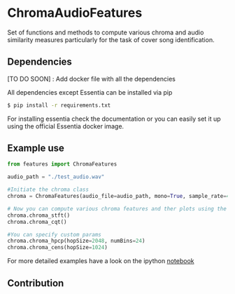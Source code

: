 # ChromaAudioFeatures

Set of functions and methods to compute various chroma and audio similarity measures particularly for the task of cover song identification.


## Dependencies

[TO DO SOON] : Add docker file with all the dependencies

All dependencies except Essentia can be installed via pip

```bash
$ pip install -r requirements.txt
```

For installing essentia check the documentation or you can easily set it up using the official Essentia docker image.



## Example use


```python
from features import ChromaFeatures

audio_path = "./test_audio.wav"

#Initiate the chroma class
chroma = ChromaFeatures(audio_file=audio_path, mono=True, sample_rate=44100)

# Now you can compute various chroma features and ther plots using the various methods of object chroma
chroma.chroma_stft()
chroma.chroma_cqt()

#You can specify custom params
chroma.chroma_hpcp(hopSize=2048, numBins=24)
chroma.chroma_cens(hopSize=1024)

```

For more detailed examples have a look on the ipython [notebook](examples.ipynb)



## Contribution




